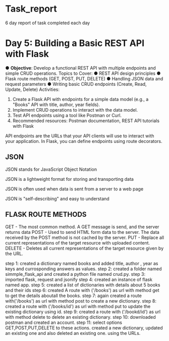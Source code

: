 # Task_report
 6 day report of task completed each day

# Day 5: Building a Basic REST API with Flask
 ● __Objective__: Develop a functional REST API with multiple endpoints
 and simple CRUD operations.
 Topics to Cover:
 ● REST API design principles
 ● Flask route methods (GET, POST, PUT, DELETE)
 ● Handling JSON data and request parameters
 ● Writing basic CRUD endpoints (Create, Read, Update, Delete)
 Activities:
 1. Create a Flask API with endpoints for a simple data model (e.g.,
 a "Books" API with title, author, year fields).
 2. Implement CRUD operations to interact with the data model.
 3. Test API endpoints using a tool like Postman or Curl.
 4. Recommended resources: Postman documentation, REST API tutorials
 with Flask


 API endpoints are the URLs that your API clients will use to interact with your application. In Flask, you can define endpoints using route decorators.
## JSON
 JSON stands for JavaScript Object Notation

 JSON is a lightweight format for storing and transporting data

 JSON is often used when data is sent from a server to a web page

 JSON is "self-describing" and easy to understand

## FLASK ROUTE METHODS
 GET - The most common method. A GET message is send, and the server returns data
 POST - Used to send HTML form data to the server. The data received by the POST method is not cached by the server.
 PUT - 	Replace all current representations of the target resource with uploaded content.
 DELETE - Deletes all current representations of the target resource given by the URL.

 step 1: created a dictionary named books and added title, author , year as keys and currosponding answers as values.
 step 2: created a folder named simmple_flask_api and created a python file named crud.py.
 step 3: imported flask, request and jsonify
 step 4: created an instance of flask named app.
 step 5: created a list of dictionaries with details about 5 books and their ids
 step 6: created A route with ('/books') as url with method get to get the details aboutall the books.
 step 7:  again created a route with('/books') as url with method post to create a new dictionary.
 step 8: created a route with ('/books/id') as url with method put to update the existing dictionary using id.
 step 9: created a route with ('/bookd/id') as url with method delete to delete an existing dictionary.
 step 10: downloaded postman and created an account.
 step 11: select options GET,POST,PUT,DELETE to these actions. created a new dictionary, updated an existing one and also deleted an existing one. using the URLs.